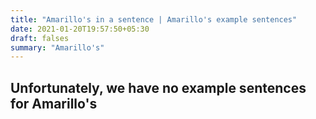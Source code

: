 ```yaml
---
title: "Amarillo's in a sentence | Amarillo's example sentences"
date: 2021-01-20T19:57:50+05:30
draft: falses
summary: "Amarillo's"
---
```

## Unfortunately, we have no example sentences for Amarillo's                 
